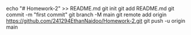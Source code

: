 echo "# Homework-2" >> README.md
git init
git add README.md
git commit -m "first commit"
git branch -M main
git remote add origin https://github.com/241294EthanNaidoo/Homework-2.git
git push -u origin main
